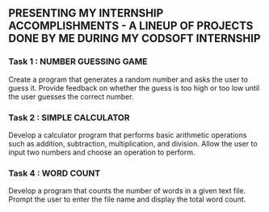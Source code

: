 ## PRESENTING MY INTERNSHIP ACCOMPLISHMENTS - A LINEUP OF PROJECTS DONE BY ME DURING MY CODSOFT INTERNSHIP

### Task 1 : NUMBER GUESSING GAME

Create a program that generates a random number and asks the user to guess it. Provide feedback on whether the guess is too high or too low until the user guesses the correct number.

### Task 2 : SIMPLE CALCULATOR

Develop a calculator program that performs basic arithmetic operations such as addition, subtraction, multiplication, and division. Allow the user to input two numbers and choose an operation to perform.

### Task 4 : WORD COUNT

Develop a program that counts the number of words in a given
text file. Prompt the user to enter the file name and display the
total word count.
